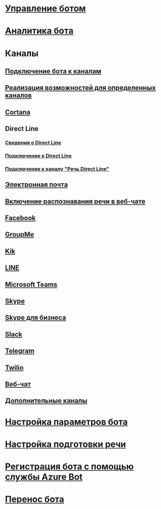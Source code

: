 # [Управление ботом](../bot-service-manage-overview.md)
# [Аналитика бота](../bot-service-manage-analytics.md)
# Каналы
## [Подключение бота к каналам](../bot-service-manage-channels.md)
## [Реализация возможностей для определенных каналов](../v4sdk/bot-builder-channeldata.md)
## [Cortana](../bot-service-channel-connect-cortana.md) 
## Direct Line
### [Сведения о Direct Line](../bot-service-channel-directline.md)
### [Подключение к Direct Line](../bot-service-channel-connect-directline.md)
### [Подключение к каналу "Речь Direct Line"](../bot-service-channel-connect-directlinespeech.md)
## [Электронная почта](../bot-service-channel-connect-email.md)
## [Включение распознавания речи в веб-чате](../bot-service-channel-connect-webchat-speech.md)
## [Facebook](../bot-service-channel-connect-facebook.md) 
## [GroupMe](../bot-service-channel-connect-groupme.md) 
## [Kik](../bot-service-channel-connect-kik.md) 
## [LINE](../bot-service-channel-connect-line.md)
## [Microsoft Teams](https://msdn.microsoft.com/en-us/microsoft-teams/bots)
## [Skype](../bot-service-channel-connect-skype.md)
## [Skype для бизнеса](../bot-service-channel-connect-skypeforbusiness.md)
## [Slack](../bot-service-channel-connect-slack.md) 
## [Telegram](../bot-service-channel-connect-telegram.md) 
## [Twilio](../bot-service-channel-connect-twilio.md)
## [Веб-чат](../bot-service-channel-connect-webchat.md)
## [Дополнительные каналы](../bot-service-channel-additional-channels.md)
# [Настройка параметров бота](../bot-service-manage-settings.md)
# [Настройка подготовки речи](../bot-service-manage-speech-priming.md)
# [Регистрация бота с помощью службы Azure Bot](../bot-service-quickstart-registration.md)
# [Перенос бота](../bot-service-migrate-bot.md)
